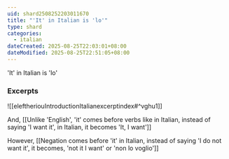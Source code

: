 ```yaml
---
uid: shard2508252203011670
title: "'It' in Italian is 'lo'"
type: shard
categories:
  - italian
dateCreated: 2025-08-25T22:03:01+08:00
dateModified: 2025-08-25T22:51:05+08:00
---
```

'It' in Italian is 'lo'

### Excerpts
![[eleftheriouIntroductionItalianexcerptindex#^vghu1]]

And, [[Unlike 'English', 'it' comes before verbs like in Italian, instead of saying 'I want it', in Italian, it becomes 'It, I want']]

However, [[Negation comes before 'it' in Italian, instead of saying 'I do not want it', it becomes, 'not it I want' or 'non lo voglio']]